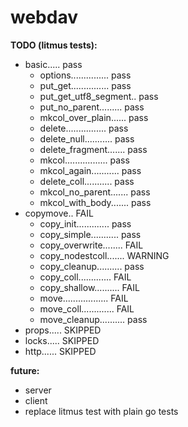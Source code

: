 # webdav

__TODO (litmus tests):__
* basic..... pass
	* options............... pass
	* put_get............... pass
	* put_get_utf8_segment.. pass
	* put_no_parent......... pass
	* mkcol_over_plain...... pass
	* delete................ pass
	* delete_null........... pass
	* delete_fragment....... pass
	* mkcol................. pass
	* mkcol_again........... pass
	* delete_coll........... pass
	* mkcol_no_parent....... pass
	* mkcol_with_body....... pass
* copymove.. FAIL
	* copy_init............. pass
	* copy_simple........... pass
	* copy_overwrite........ FAIL
	* copy_nodestcoll....... WARNING
	* copy_cleanup.......... pass
	* copy_coll............. FAIL
	* copy_shallow.......... FAIL
	* move.................. FAIL
	* move_coll............. FAIL
	* move_cleanup.......... pass
* props..... SKIPPED
* locks..... SKIPPED
* http...... SKIPPED

__future:__
* server
* client
* replace litmus test with plain go tests
